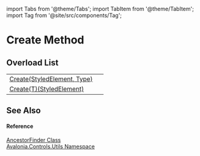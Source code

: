 import Tabs from '@theme/Tabs'; 
import TabItem from '@theme/TabItem'; 
import Tag from '@site/src/components/Tag'; 

# Create Method


## Overload List
<table>
<tr>
<td><a href="M_Avalonia_Controls_Utils_AncestorFinder_Create">Create(StyledElement, Type)</a></td>
<td> </td>
</tr>
<tr>
<td><a href="M_Avalonia_Controls_Utils_AncestorFinder_Create__1">Create(T)(StyledElement)</a></td>
<td> </td>
</tr>
</table>

## See Also


#### Reference
<a href="T_Avalonia_Controls_Utils_AncestorFinder">AncestorFinder Class</a>  
<a href="N_Avalonia_Controls_Utils">Avalonia.Controls.Utils Namespace</a>  

